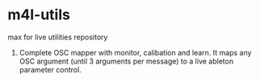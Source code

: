 # m4l-utils

max for live utilities repository

1) Complete OSC mapper with monitor, calibation and learn. It maps any OSC argument (until 3 arguments per message) to a live ableton parameter control. 

